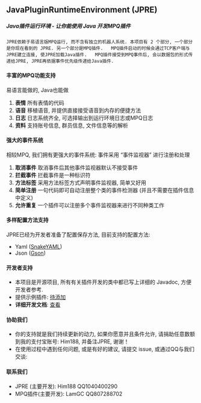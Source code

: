 ##  JavaPluginRuntimeEnvironment  (JPRE)

##### Java插件运行环境 - 让你能使用 Java 开发MPQ插件

`
JPRE依赖于易语言版MPQ运行, 而不含有独立的机器人系统.
本项目有 2 个部分, 一个部分是你现在看到的 JPRE. 另一个部分是MPQ插件.  
MPQ插件启动的时候会通过TCP客户端与JPRE建立连接, 使JPRE加载Java插件.  
MPQ插件接受到MPQ事件后, 会以数据包的形式传递给JPRE, JPRE再依据事件优先级传递给Java插件.  
`

#### 丰富的MPQ功能支持  
易语言能做的, Java也能做  
1.  **表情** 所有表情的代码   
2.  **语音** 移植语音, 并提供直接接受语音到内存的便捷方法  
3.  **日志** 日志系统齐全, 可选择输出到运行环境日志或MPQ日志  
4.  **资料** 支持账号信息, 群员信息, 文件信息等的解析  

#### 强大的事件系统
相较MPQ, 我们拥有更强大的事件系统:
事件采用 “事件监视器” 进行注册和处理
1. **取消事件**  取消事件后其他事件监视器默认不接受事件
2. **拦截事件**  拦截事件是一种标识符
3. **方法标签**  采用方法标签方式声明事件监视器, 简单又好用
4. **简单注册** 一句代码即可自动注册整个类的事件检测器 (并且不需要在插件信息中定义)
5. **允许重复** 一个插件可以注册多个事件监视器来进行不同种类工作

#### 多样配置方法支持  
JPRE已经为开发者准备了配置保存方法, 目前支持的配置方法:
- Yaml (<a href="http://mvnrepository.com/artifact/org.yaml/snakeyaml">SnakeYAML</a>)
- Json (<a href="https://github.com/google/gson">Gson</a>)

#### 开发者支持
- 本项目是开源项目, 所有有关插件开发的类中都已写上详细的 Javadoc, 方便开发者参考.
- 提供示例插件: <a href="https://github.com/Him188/CQ-JPRE/">待添加</a>
- **详细开发文档**: <a href="https://github.com/Him188/CQ-JPRE/blob/master/Development.md">查看</a>
  
#### 协助我们
- 你的支持就是我们持续更新的动力, 如果你愿意并且条件允许, 请捐助任意数额到我的支付宝账号: Him188, 并备注JPRE, 谢谢！
- 在使用过程中遇到任何问题, 或是有好的建议, 请提交 issue, 或通过QQ与我们交谈:

#### 联系我们
- JPRE (主要开发): Him188  QQ1040400290
- MPQ插件(主要开发): LamGC  QQ807288702
